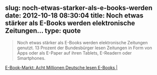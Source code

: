 slug: noch-etwas-starker-als-e-books-werden
date: 2012-10-18 08:30:04
title: Noch etwas stärker als E-Books werden elektronische Zeitungen...
type: quote
---

> Noch etwas stärker als E-Books werden elektronische Zeitungen genutzt. 13 Prozent der Bundesbürger lesen Zeitungen in Form von Apps oder als E-Paper auf ihren Tablets, E-Readern oder Smartphones.

[E-Book-Markt: Acht Millionen Deutsche lesen E-Books |](http://www.boersenblatt.net/553605/)
